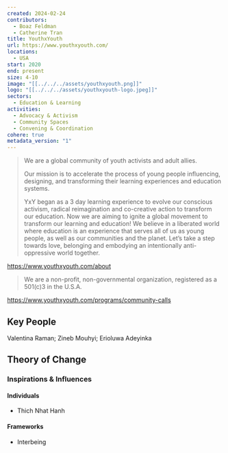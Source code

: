 ```yaml
---
created: 2024-02-24
contributors:
  - Boaz Feldman
  - Catherine Tran
title: YouthxYouth
url: https://www.youthxyouth.com/
locations:
  - USA
start: 2020
end: present
size: 4-10
image: "[[../../../assets/youthxyouth.png]]"
logo: "[[../../../assets/youthxyouth-logo.jpeg]]"
sectors:
  - Education & Learning
activities:
  - Advocacy & Activism
  - Community Spaces
  - Convening & Coordination
cohere: true
metadata_version: "1"
---
```

>We are a global community of youth activists and adult allies.
>
>Our mission is to accelerate the process of young people influencing, designing, and transforming their learning experiences and education systems.
>
>YxY began as a 3 day learning experience to evolve our conscious activism, radical reimagination and co-creative action to transform our education.  Now we are aiming to ignite a global movement to transform our learning and education!  We believe in a liberated world where education is an experience that serves all of us as young people, as well as our communities and the planet.  Let’s take a step towards love, belonging and embodying an intentionally anti-oppressive world together.
>
https://www.youthxyouth.com/about

>We are a non-profit, non-governmental organization, registered as a 501(c)3 in the U.S.A.

https://www.youthxyouth.com/programs/community-calls
## Key People

Valentina Raman; Zineb Mouhyi; Erioluwa Adeyinka

## Theory of Change

### Inspirations & Influences

#### Individuals

- Thich Nhat Hanh

#### Frameworks

- Interbeing








